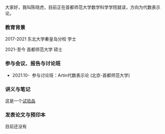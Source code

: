 大家好，我叫陈晓虎，目前正在首都师范大学数学科学学院就读，方向为代数表示论。


### 教育背景


2017-2021 东北大学秦皇岛分校 学士

2021-至今  首都师范大学 硕士

### 参与会议、报告与讨论班

- 2021.10- &nbsp;参与讨论班：Artin代数表示论 (北京-首都师范大学)

### 讲义与笔记

这是一个[试验品](https://gitee.com/chenxiaohu11/shuji/raw/master/1.pdf)

### 发表论文与预印本

目前还没有
